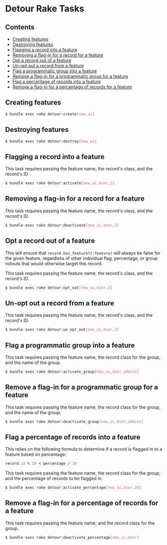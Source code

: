 # Detour Rake Tasks

## Contents

- [Creating features](#creating-features)
- [Destroying features](#destroying-features)
- [Flagging a record into a feature](#flagging-a-record-into-a-feature)
- [Removing a flag-in for a record for a feature](#removing-a-flag-in-for-a-record-for-a-feature)
- [Opt a record out of a feature](#opt-a-record-out-of-a-feature)
- [Un-opt out a record from a feature](#un-opt-out-a-record-from-a-feature)
- [Flag a programmatic group into a feature](#flag-a-programmatic-group-into-a-feature)
- [Remove a flag-in for a programmatic group for a feature](#remove-a-flag-in-for-a-programmatic-group-for-a-feature)
- [Flag a percentage of records into a feature](#flag-a-percentage-of-records-into-a-feature)
- [Remove a flag-in for a percentage of records for a feature](#remove-a-flag-in-for-a-percentage-of-records-for-a-feature)

## Creating features

```sh
$ bundle exec rake detour:create[new_ui]
```

## Destroying features

```sh
$ bundle exec rake detour:destroy[new_ui]
```

## Flagging a record into a feature

This task requires passing the feature name, the record's class, and the
record's ID.

```sh
$ bundle exec rake detour:activate[new_ui,User,2]
```

## Removing a flag-in for a record for a feature

This task requires passing the feature name, the record's class, and the
record's ID.

```sh
$ bundle exec rake detour:deactivate[new_ui,User,2]
```

## Opt a record out of a feature

This will ensure that `record.has_feature?(:feature)` will always be false for
the given feature, regardless of other individual flag, percentage, or group
rollouts that would otherwise target this record.

This task requires passing the feature name, the record's class, and the
record's ID.

```sh
$ bundle exec rake detour:opt_out[new_ui,User,2]
```

## Un-opt out a record from a feature

This task requires passing the feature name, the record's class, and the
record's ID.

```sh
$ bundle exec rake detour:un_opt_out[new_ui,User,2]
```

## Flag a programmatic group into a feature

This task requires passing the feature name, the record class for the group,
and the name of the group.

```sh
$ bundle exec rake detour:activate_group[new_ui,User,admins]
```

## Remove a flag-in for a programmatic group for a feature

This task requires passing the feature name, the record class for the group,
and the name of the group.

```sh
$ bundle exec rake detour:deactivate_group[new_ui,User,admins]
```

## Flag a percentage of records into a feature

This relies on the following formula to determine if a record is flagged in to
a feature based on percentage:

```ruby
record.id % 10 < percentage / 10
```

This task requires passing the feature name, the record class for the group,
and the percentage of records to be flagged in.

```sh
$ bundle exec rake detour:activate_percentage[new_ui,User,20]
```

## Remove a flag-in for a percentage of records for a feature

This task requires passing the feature name, and the record class for the group.

```sh
$ bundle exec rake detour:deactivate_percentage[new_ui,User]
```
